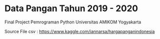 # Data Pangan Tahun 2019 - 2020

Final Project Pemrograman Python Universitas AMIKOM Yogyakarta

Source File csv : https://www.kaggle.com/iannarsa/hargapanganindonesia
